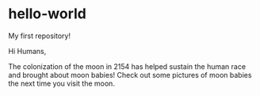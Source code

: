 hello-world
===========

My first repository!

Hi Humans,

The colonization of the moon in 2154 has helped sustain the human race and brought about moon babies! Check out some pictures of moon babies the next time you visit the moon.
